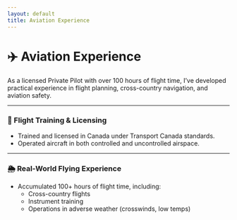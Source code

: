 ```yaml
---
layout: default
title: Aviation Experience
---
```


# ✈️ Aviation Experience

As a licensed Private Pilot with over 100 hours of flight time, I’ve developed practical experience in flight planning, cross-country navigation, and aviation safety.

---

### 🛫 Flight Training & Licensing
- Trained and licensed in Canada under Transport Canada standards.
- Operated aircraft in both controlled and uncontrolled airspace.

---

### 🌦️ Real-World Flying Experience
- Accumulated 100+ hours of flight time, including:
  - Cross-country flights
  - Instrument training
  - Operations in adverse weather (crosswinds, low temps)
